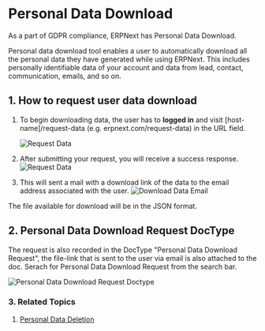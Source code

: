 <!--add breadcrumbs-->

# Personal Data Download

As a part of GDPR compliance, ERPNext has Personal Data Download.

Personal data download tool enables a user to automatically download all the personal data they have generated while using ERPNext. This includes personally identifiable data of your account and data from lead, contact, communication, emails, and so on.

## 1. How to request user data download

1. To begin downloading data, the user has to **logged in** and visit [host-name]/request-data (e.g. erpnext.com/request-data) in the URL field.

    <img class="screenshot" alt="Request Data" src="{{docs_base_url}}/assets/img/setup/personal-data-download-request/request-data-webform.png">

2. After submitting your request, you will receive a success response.
    <img class="screenshot" alt="Request Data" src="{{docs_base_url}}/assets/img/setup/personal-data-download-request/download-request-succes.png">

3. This will sent a mail with a download link of the data to the email address associated with the user.
    <img class="screenshot" alt="Download Data Email" src="{{docs_base_url}}/assets/img/setup/personal-data-download-request/download-data-email.png">

The file available for download will be in the JSON format.

## 2. Personal Data Download Request DocType

The request is also recorded in the DocType "Personal Data Download Request", the file-link that is sent to the user via email is also attached to the doc. Serach for Personal Data Download Request from the search bar.

<img class="screenshot" alt="Personal Data Download Request Doctype" src="{{docs_base_url}}/assets/img/setup/personal-data-download-request/personal-data-download-request-doctype.png">

### 3. Related Topics
1. [Personal Data Deletion](/docs/user/manual/en/setting-up/personal-data-deletion)
